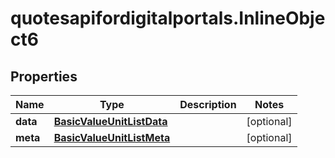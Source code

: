 # quotesapifordigitalportals.InlineObject6

## Properties

Name | Type | Description | Notes
------------ | ------------- | ------------- | -------------
**data** | [**BasicValueUnitListData**](BasicValueUnitListData.md) |  | [optional] 
**meta** | [**BasicValueUnitListMeta**](BasicValueUnitListMeta.md) |  | [optional] 



